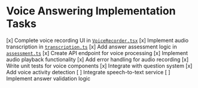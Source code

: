 # Voice Answering Implementation Tasks

[x] Complete voice recording UI in [`VoiceRecorder.tsx`](src/components/VoiceRecorder.tsx)
[x] Implement audio transcription in [`transcription.ts`](src/lib/transcription.ts)
[x] Add answer assessment logic in [`assessment.ts`](src/lib/assessment.ts)
[x] Create API endpoint for voice processing
[x] Implement audio playback functionality
[x] Add error handling for audio recording
[x] Write unit tests for voice components
[x] Integrate with question system
[x] Add voice activity detection
[ ] Integrate speech-to-text service
[ ] Implement answer validation logic